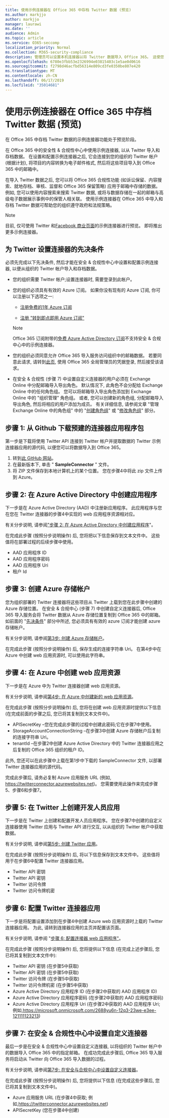 ```yaml
---
title: 使用示例连接器在 Office 365 中存档 Twitter 数据 (预览)
ms.author: markjjo
author: markjjo
manager: laurawi
ms.date: ''
audience: Admin
ms.topic: article
ms.service: O365-seccomp
localization_priority: Normal
ms.collection: M365-security-compliance
description: 管理员可以设置本机连接器以将 Twitter 数据导入 Office 365。 这使您可以在 Office 365 中存档第三方数据源中的数据, 以便您可以使用合规性功能 (如法律封存、内容搜索和保留策略) 来管理组织的第三方数据的管理。
ms.openlocfilehash: 6780e3fbb53e2326994e03815403c1e5ae0d0616
ms.sourcegitcommit: f2798d46acfbd56314e809cd3fe0350be807e420
ms.translationtype: MT
ms.contentlocale: zh-CN
ms.lasthandoff: 06/17/2019
ms.locfileid: "35014681"
---
```

# <a name="use-a-sample-connector-to-archive-twitter-data-in-office-365-preview"></a>使用示例连接器在 Office 365 中存档 Twitter 数据 (预览)

在 Office 365 中存档 Twitter 数据的示例连接器功能处于预览阶段。

在 Office 365 中的安全性 & 合规性中心中使用示例连接器, 以从 Twitter 导入和存档数据。 在设置和配置示例连接器之后, 它会连接到您的组织的 Twitter 帐户 (根据计划), 将项目的内容转换为电子邮件格式, 然后将这些项目导入到 Office 365 中的邮箱中。

在导入 Twitter 数据之后, 您可以将 Office 365 合规性功能 (如诉讼保留、内容搜索、就地存档、审核、监督和 Office 365 保留策略) 应用于邮箱中存储的数据。 例如, 您可以使用内容搜索来搜索 Twitter 数据, 或将与数据存储在一起的邮箱与高级电子数据展示事例中的保管人相关联。 使用示例连接器在 Office 365 中导入和存档 Twitter 数据可帮助您的组织遵守政府和法规策略。

> [!NOTE]
> 目前, 仅可使用 Twitter 和[Facebook 商业页面](archive-facebook-data-with-sample-connector.md)的示例连接器进行预览。 即将推出更多示例连接器。


## <a name="prerequisites-for-setting-up-a-connector-for-twitter"></a>为 Twitter 设置连接器的先决条件

必须先完成以下先决条件, 然后才能在安全 & 合规性中心中设置和配置示例连接器, 以便从组织的 Twitter 帐户导入和存档数据。 

- 您的组织需要 Twitter 帐户;设置连接器时, 需要登录到此帐户。

- 您的组织必须具有有效的 Azure 订阅。 如果你没有现有的 Azure 订阅, 你可以注册以下选项之一:

    - [注册免费的1年 Azure 订阅](https://azure.microsoft.com/free) 

    - [注册 "转到即点即用 Azure 订阅"](https://azure.microsoft.com/pricing/purchase-options/pay-as-you-go/)

    > [!NOTE]
    > Office 365 订阅附带的[免费 Azure Active Directory 订阅](use-your-free-azure-ad-subscription-in-office-365.md)不支持安全 & 合规中心中的示例连接器。

- 您的组织必须同意允许 Office 365 导入服务访问组织中的邮箱数据。 若要同意此请求, 请转到[此页](https://login.microsoftonline.com/common/oauth2/authorize?client_id=570d0bec-d001-4c4e-985e-3ab17fdc3073&response_type=code&redirect_uri=https://portal.azure.com/&nonce=1234&prompt=admin_consent), 使用 Office 365 全局管理员的凭据登录, 然后接受该请求。

- 在安全 & 合规性 (步骤 7) 中设置自定义连接器的用户必须在 Exchange Online 中分配邮箱导入导出角色。 默认情况下, 此角色不会分配给 Exchange Online 中的任何角色组。 您可以将邮箱导入导出角色添加到 Exchange Online 中的 "组织管理" 角色组。 或者, 您可以创建新的角色组, 分配邮箱导入导出角色, 然后将相应的用户添加为成员。 有关详细信息, 请参阅文章 "管理 Exchange Online 中的角色组" 中的 "[创建角色组](https://docs.microsoft.com/Exchange/permissions-exo/role-groups#create-role-groups)" 或 "[修改角色组](https://docs.microsoft.com/Exchange/permissions-exo/role-groups#modify-role-groups)" 部分。

## <a name="step-1-download-the-pre-built-connector-app-package-from-github"></a>步骤 1: 从 Github 下载预建的连接器应用程序包

第一步是下载将使用 Twitter API 连接到 Twitter 帐户并提取数据的 Twitter 示例连接器应用的源代码, 以便您可以将数据导入到 Office 365。

1. 转到[此 GitHub 网站](https://github.com/microsoft/m365-sample-twitter-connector-csharp-aspnet/releases)。 
2. 在最新版本下, 单击 " **SampleConnector** " 文件。
3. 将 ZIP 文件保存到本地计算机上的某个位置。 您在步骤4中将此 zip 文件上传到 Azure。

## <a name="step-2-create-an-app-in-azure-active-directory"></a>步骤 2: 在 Azure Active Directory 中创建应用程序

下一步是在 Azure Active Directory (AAD) 中注册新应用程序。 此应用程序与您在您在 Twitter 连接器的步骤4中实现的 web 应用程序资源相对应。 

有关分步说明, 请参阅["步骤 2: 在 Azure Active Directory 中创建应用程序](deploy-twitter-connector.md#step-2-create-an-app-in-azure-active-directory)"。

在完成此步骤 (按照分步说明操作) 后, 您将把以下信息保存到文本文件中。 这些值将在部署过程的后续步骤中使用。

- AAD 应用程序 ID
- AAD 应用程序密码
- AAD 应用程序 Uri
- 租户 Id

## <a name="step-3-create-an-azure-storage-account"></a>步骤 3: 创建 Azure 存储帐户

您为组织部署的 Twitter 连接器将这些项目从 Twitter 上载到您在此步骤中创建的 Azure 存储位置。 在安全 & 合规中心 (步骤 7) 中创建自定义连接器后, Office 365 导入服务会将 Twitter 数据从 Azure 存储位置复制到 Office 365 中的邮箱。 如前面的 "[先决条件](#prerequisites-for-setting-up-a-connector-for-twitter)" 部分中所述, 您必须具有有效的 azure 订阅才能创建 azure 存储帐户。

有关分步说明, 请参阅[第3步: 创建 Azure 存储帐户](deploy-twitter-connector.md#step-3-create-an-azure-storage-account)。

在完成此步骤 (按照分步说明操作) 后, 保存生成的连接字符串 Uri。 在第4步中在 Azure 中创建 web 应用资源时, 可以使用此字符串。

## <a name="step-4-create-a-web-app-resource-in-azure"></a>步骤 4: 在 Azure 中创建 web 应用资源

下一步是在 Azure 中为 Twitter 连接器创建 web 应用资源。 

有关分步说明, 请参阅[第4步: 在 Azure 中创建新的 web 应用资源](deploy-twitter-connector.md#step-4-create-a-new-web-app-resource-in-azure)。

在完成此步骤 (按照分步说明操作) 后, 您将在创建 web 应用资源时提供以下信息 (在完成前面的步骤之后, 您已将其复制到文本文件中)。

- APISecretKey –您在完成此步骤的过程中创建此密码;它在步骤7中使用。
- StorageAccountConnectionString –在步骤3中创建 Azure 存储帐户后复制的连接字符串 Uri。
- tenantId –在步骤2中创建 Azure Active Directory 中的 Twitter 连接器应用之后复制的 Office 365 组织的租户 ID。

此外, 您还可以在此步骤中上载在第1步中下载的 SampleConnector 文件, 以部署 Twitter 连接器应用的源代码。

完成此步骤后, 请务必复制 Azure 应用服务 URL (例如, https://twitterconnector.azurewebsites.net)。 您需要使用此操作来完成步骤5、步骤6和步骤7。

## <a name="step-5-create-developer-app-on-twitter"></a>步骤 5: 在 Twitter 上创建开发人员应用

下一步是在 Twitter 上创建和配置开发人员应用程序。 您在步骤7中创建的自定义连接器使用 Twitter 应用与 Twitter API 进行交互, 以从组织的 Twitter 帐户中获取数据。

有关分步说明, 请参阅[第5步: 创建 Twitter 应用](deploy-twitter-connector.md#step-5-create-the-twitter-app)。

在完成此步骤 (按照分步说明操作) 后, 将以下信息保存到文本文件中。 这些值将用于在步骤6中配置 Twitter 连接器应用。

- Twitter API 密钥
- Twitter API 密钥
- Twitter 访问令牌
- Twitter 访问令牌机密

## <a name="step-6-configure-the-twitter-connector-app"></a>步骤 6: 配置 Twitter 连接器应用

下一步是将配置设置添加到在步骤4中创建 Azure web 应用资源时上载的 Twitter 连接器应用。 为此, 请转到连接器应用的主页并配置该页面。

有关分步说明, 请参阅 "[步骤 6: 配置连接器 web 应用程序"](deploy-twitter-connector.md#step-6-configure-the-connector-web-app)。

在完成此步骤 (按照分步说明操作) 后, 您将提供以下信息 (在完成上述步骤后, 您已将其复制到文本文件中):

- Twitter API 密钥 (在步骤5中获取)
- Twitter API 密钥 (在步骤5中获取)
- Twitter 访问令牌 (在步骤5中获取)
- Twitter 访问令牌机密 (在步骤5中获取)
- Azure Active Directory 应用程序 ID (在步骤2中获取的 AAD 应用程序 ID)
- Azure Active Directory 应用程序密码 (在步骤2中获取的 AAD 应用程序密码)
- Azure Active Directory 应用程序 Uri (在步骤2中获取的 AAD 应用程序 Uri; 例如,https://microsoft.onmicrosoft.com/2688yu6n-12q3-23we-e3ee-121111123213)

## <a name="step-7-set-up-a-custom-connector-in-the-security--compliance-center"></a>步骤 7: 在安全 & 合规性中心中设置自定义连接器

最后一步是在安全 & 合规性中心中设置自定义连接器, 以将组织的 Twitter 帐户中的数据导入 Office 365 中的指定邮箱。 在成功完成此步骤后, Office 365 导入服务将启动从 Twitter 向 Office 365 导入数据的过程。 

有关分步说明, 请参阅[第7步: 在安全与合规中心中设置自定义连接器](deploy-twitter-connector.md#step-7-set-up-a-custom-connector-in-the-security-and-compliance-center)。 

在完成此步骤 (按照分步说明操作) 后, 您将提供以下信息 (在完成这些步骤后, 您已将其复制到文本文件中)。

- Azure 应用服务 URL (在步骤4中获取; 例如,https://twitterconnector.azurewebsites.net)
- APISecretKey (您在步骤4中创建)
